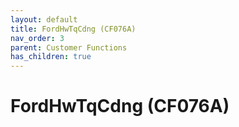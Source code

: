 ```yaml
---
layout: default
title: FordHwTqCdng (CF076A)
nav_order: 3
parent: Customer Functions
has_children: true
---
```

# FordHwTqCdng (CF076A)
